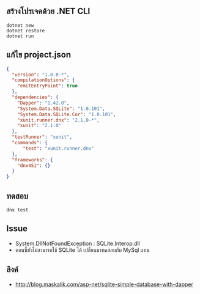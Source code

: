 
## สร้างโปรเจคด้วย .NET CLI

```
dotnet new
dotnet restore
dotnet run
```

## แก้ไข project.json

```json
{
  "version": "1.0.0-*",
  "compilationOptions": {
    "emitEntryPoint": true
  },
  "dependencies": {
    "Dapper": "1.42.0",
    "System.Data.SQLite": "1.0.101",
    "System.Data.SQLite.Cor": "1.0.101",
    "xunit.runner.dnx": "2.1.0-*",
    "xunit": "2.1.0"
  },
  "testRunner": "xunit",
  "commands": {
      "test": "xunit.runner.dnx"
  },
  "frameworks": {
    "dnx451": {}
  }
}
```

## ทดสอบ

```
dnx test
```

## Issue

- System.DllNotFoundException : SQLite.Interop.dll
- ตอนนี้ยังไม่สามารถใช้ SQLite ได้ เปลี่ยนมาทดสอบกับ MySql แทน

## ลิงค์

- http://blog.maskalik.com/asp-net/sqlite-simple-database-with-dapper